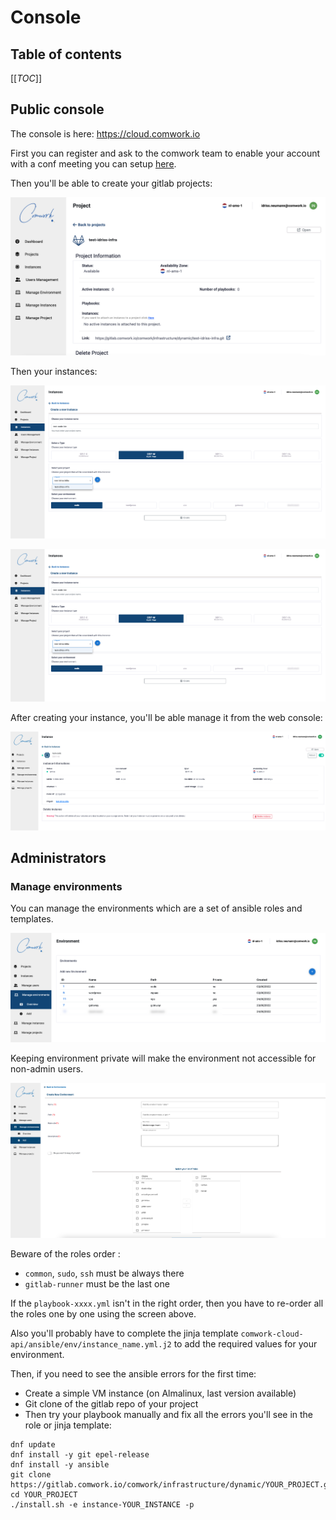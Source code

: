 # Console

## Table of contents

[[_TOC_]]

## Public console

The console is here: https://cloud.comwork.io

First you can register and ask to the comwork team to enable your account with a conf meeting you can setup [here](https://calendly.com/idriss-neumann/intro-comwork-cloud).

Then you'll be able to create your gitlab projects:

![project](./img/project.png)

Then your instances:

![create_instance](./img/create_instance.png)

![created_instance](./img/create_instance.png)

After creating your instance, you'll be able manage it from the web console:

![instance](./img/instance.png)

## Administrators

### Manage environments

You can manage the environments which are a set of ansible roles and templates.

![environments](./img/environments.png)

Keeping environment private will make the environment not accessible for non-admin users.

![create_environment](./img/create_environment.png)

Beware of the roles order :
* `common`, `sudo`, `ssh` must be always there
* `gitlab-runner` must be the last one

If the `playbook-xxxx.yml` isn't in the right order, then you have to re-order all the roles one by one using the screen above.

Also you'll probably have to complete the jinja template `comwork-cloud-api/ansible/env/instance_name.yml.j2` to add the required values for your environment.

Then, if you need to see the ansible errors for the first time:
* Create a simple VM instance (on Almalinux, last version available)
* Git clone of the gitlab repo of your project
* Then try your playbook manually and fix all the errors you'll see in the role or jinja template:

```shell
dnf update
dnf install -y git epel-release
dnf install -y ansible
git clone https://gitlab.comwork.io/comwork/infrastructure/dynamic/YOUR_PROJECT.git
cd YOUR_PROJECT
./install.sh -e instance-YOUR_INSTANCE -p
```
